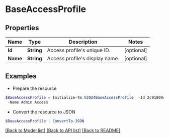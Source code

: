 # BaseAccessProfile
## Properties

Name | Type | Description | Notes
------------ | ------------- | ------------- | -------------
**Id** | **String** | Access profile&#39;s unique ID. | [optional] 
**Name** | **String** | Access profile&#39;s display name. | [optional] 

## Examples

- Prepare the resource
```powershell
$BaseAccessProfile = Initialize-Tm.V2024BaseAccessProfile  -Id 2c91809c6faade77016fb4f0b63407ae `
 -Name Admin Access
```

- Convert the resource to JSON
```powershell
$BaseAccessProfile | ConvertTo-JSON
```

[[Back to Model list]](../README.md#documentation-for-models) [[Back to API list]](../README.md#documentation-for-api-endpoints) [[Back to README]](../README.md)

